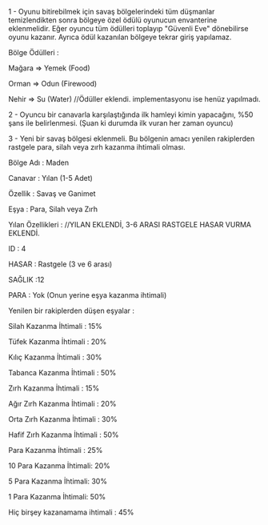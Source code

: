 1 - Oyunu bitirebilmek için savaş bölgelerindeki tüm düşmanlar temizlendikten sonra bölgeye özel ödülü oyunucun envanterine eklenmelidir. 
Eğer oyuncu tüm ödülleri toplayıp "Güvenli Eve" dönebilirse oyunu kazanır. Ayrıca ödül kazanılan bölgeye tekrar giriş yapılamaz.

Bölge Ödülleri :

Mağara => Yemek (Food)


Orman => Odun (Firewood)


Nehir => Su (Water)
//Ödüller eklendi. implementasyonu ise henüz yapılmadı.


2 - Oyuncu bir canavarla karşılaştığında ilk hamleyi kimin yapacağını, %50 şans ile belirlenmesi. (Şuan ki durumda ilk vuran her zaman oyuncu)



3 - Yeni bir savaş bölgesi eklenmeli. Bu bölgenin amacı yenilen rakiplerden rastgele para, silah veya zırh kazanma ihtimali olması.



Bölge Adı : Maden


Canavar : Yılan (1-5 Adet)


Özellik : Savaş ve Ganimet


Eşya : Para, Silah veya Zırh


Yılan Özellikleri :
//YILAN EKLENDİ, 3-6 ARASI RASTGELE HASAR VURMA EKLENDİ.

ID : 4


HASAR : Rastgele (3 ve 6 arası)


SAĞLIK :12


PARA : Yok (Onun yerine eşya kazanma ihtimali)


Yenilen bir rakiplerden düşen eşyalar :



Silah Kazanma İhtimali : 15%


Tüfek Kazanma İhtimali : 20%


Kılıç Kazanma İhtimali : 30%


Tabanca Kazanma İhtimali : 50%


Zırh Kazanma İhtimali : 15%


Ağır Zırh Kazanma İhtimali : 20%


Orta Zırh Kazanma İhtimali : 30%


Hafif Zırh Kazanma İhtimali : 50%


Para Kazanma İhtimali : 25%


10 Para Kazanma İhtimali: 20%


5 Para Kazanma İhtimali: 30%


1 Para Kazanma İhtimali: 50%


Hiç birşey kazanamama ihtimali : 45%
